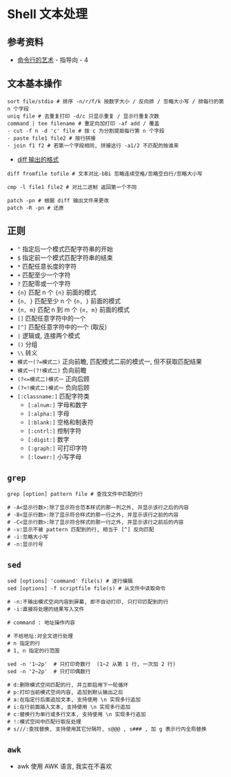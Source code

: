 # Shell 文本处理

## 参考资料

- [命令行的艺术](https://github.com/jlevy/the-art-of-command-line/blob/master/README-zh.md) - 指导向 - 4

## 文本基本操作

```shell
sort file/stdio # 排序 -n/r/f/k 按数字大小 / 反向排 / 忽略大小写 / 排每行的第 n 个字段
uniq file # 去重复打印 -d/c 只显示重复 / 显示行重复次数
command | tee filename # 重定向加打印 -af add / 覆盖
- cut -f n -d 'c' file # 按 c 为分割提取每行第 n 个字段
- paste file1 file2 # 按行拼接
- join f1 f2 # 若第一个字段相同, 拼接这行 -a1/2 不匹配的按谁来
```

- [diff 输出的格式](https://www.ruanyifeng.com/blog/2012/08/how_to_read_diff.html)

```shell
diff fromfile tofile # 文本对比-bBi 忽略连续空格/忽略空白行/忽略大小写 

cmp -l file1 file2 # 对比二进制 返回第一个不同

patch -pn # 根据 diff 输出文件来更改
patch -R -pn # 还原
```

## 正则

- `^` 指定后一个模式匹配字符串的开始
- `$` 指定前一个模式匹配字符串的结束
- `*` 匹配任意长度的字符
- `+` 匹配至少一个字符
- `?` 匹配零或一个字符
- `{n}` 匹配 n 个 `{n}` 前面的模式
- `{n, }` 匹配至少 n 个 `{n, }` 前面的模式
- `{n, m}` 匹配 n 到 m 个 `{n, m}` 前面的模式
- `[]` 匹配任意字符中的一个
- `[^]` 匹配任意字符中的一个 (取反)
- `|` 逻辑或, 连接两个模式
- `()` 分组
- `\\` 转义
- `模式一(?=模式二)` 正向前瞻, 匹配模式二前的模式一, 但不获取匹配结果
- `模式一(?!模式二)` 负向前瞻
- `(?<=模式二)模式一` 正向后顾
- `(?<!模式二)模式一` 负向后顾
- `[:classname:]` 匹配字符类
    - `[:alnum:]` 字母和数字
    - `[:alpha:]` 字母
    - `[:blank:]` 空格和制表符
    - `[:cntrl:]` 控制字符
    - `[:digit:]` 数字
    - `[:graph:]` 可打印字符
    - `[:lower:]` 小写字母

## `grep`

```shell
grep [option] pattern file # 查找文件中匹配的行

# -A<显示行数>:除了显示符合范本样式的那一列之外, 并显示该行之后的内容 
# -B<显示行数>:除了显示符合样式的那一行之外, 并显示该行之前的内容 
# -C<显示行数>:除了显示符合样式的那一行之外, 并显示该行之前后的内容 
# -v:显示不被 pattern 匹配到的行, 相当于 [^] 反向匹配
# -i:忽略大小写
# -n:显示行号
```

## `sed`

```shell
sed [options] 'command' file(s) # 逐行编辑
sed [options] -f scriptfile file(s) # 从文件中读取命令

# -n:不输出模式空间内容到屏幕, 即不自动打印, 只打印匹配到的行
# -i:直接将处理的结果写入文件

# command : 地址操作内容

# 不给地址:对全文进行处理
# n 指定的行
# 1, n 指定的行范围

sed -n '1~2p'  # 只打印奇数行  (1~2 从第 1 行, 一次加 2 行)
sed -n '2~2p'  # 只打印偶数行

# d:删除模式空间匹配的行, 并立即启用下一轮循环
# p:打印当前模式空间内容, 追加到默认输出之后
# a:在指定行后面追加文本, 支持使用 \n 实现多行追加
# i:在行前面插入文本, 支持使用 \n 实现多行追加
# c:替换行为单行或多行文本, 支持使用 \n 实现多行追加
# !:模式空间中匹配行取反处理
# s///:查找替换, 支持使用其它分隔符, s@@@ , s### , 加 g 表示行内全局替换
```

## `awk`

- awk 使用 AWK 语言, 我实在不喜欢

